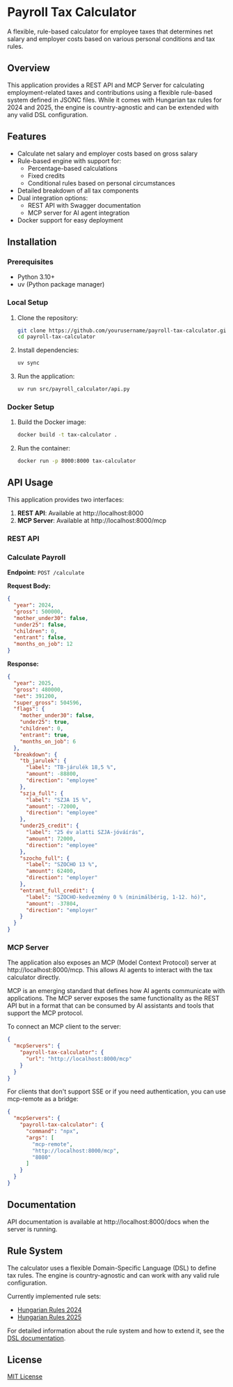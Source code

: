 # Payroll Tax Calculator

A flexible, rule-based calculator for employee taxes that determines net salary and employer costs based on various personal conditions and tax rules.

## Overview

This application provides a REST API and MCP Server for calculating employment-related taxes and contributions using a flexible rule-based system defined in JSONC files. While it comes with Hungarian tax rules for 2024 and 2025, the engine is country-agnostic and can be extended with any valid DSL configuration.

## Features

- Calculate net salary and employer costs based on gross salary
- Rule-based engine with support for:
  - Percentage-based calculations
  - Fixed credits
  - Conditional rules based on personal circumstances
- Detailed breakdown of all tax components
- Dual integration options:
  - REST API with Swagger documentation
  - MCP server for AI agent integration
- Docker support for easy deployment

## Installation

### Prerequisites

- Python 3.10+
- uv (Python package manager)

### Local Setup

1. Clone the repository:
   ```bash
   git clone https://github.com/yourusername/payroll-tax-calculator.git
   cd payroll-tax-calculator
   ```

2. Install dependencies:
   ```bash
   uv sync
   ```

3. Run the application:
   ```bash
   uv run src/payroll_calculator/api.py
   ```

### Docker Setup

1. Build the Docker image:
   ```bash
   docker build -t tax-calculator .
   ```

2. Run the container:
   ```bash
   docker run -p 8000:8000 tax-calculator
   ```

## API Usage

This application provides two interfaces:

1. **REST API**: Available at http://localhost:8000
2. **MCP Server**: Available at http://localhost:8000/mcp

### REST API

### Calculate Payroll

**Endpoint:** `POST /calculate`

**Request Body:**
```json
{
  "year": 2024,
  "gross": 500000,
  "mother_under30": false,
  "under25": false,
  "children": 0,
  "entrant": false,
  "months_on_job": 12
}
```

**Response:**
```json
{
  "year": 2025,
  "gross": 480000,
  "net": 391200,
  "super_gross": 504596,
  "flags": {
    "mother_under30": false,
    "under25": true,
    "children": 0,
    "entrant": true,
    "months_on_job": 6
  },
  "breakdown": {
    "tb_jarulek": {
      "label": "TB-járulék 18,5 %",
      "amount": -88800,
      "direction": "employee"
    },
    "szja_full": {
      "label": "SZJA 15 %",
      "amount": -72000,
      "direction": "employee"
    },
    "under25_credit": {
      "label": "25 év alatti SZJA-jóváírás",
      "amount": 72000,
      "direction": "employee"
    },
    "szocho_full": {
      "label": "SZOCHO 13 %",
      "amount": 62400,
      "direction": "employer"
    },
    "entrant_full_credit": {
      "label": "SZOCHO-kedvezmény 0 % (minimálbérig, 1-12. hó)",
      "amount": -37804,
      "direction": "employer"
    }
  }
}
```

### MCP Server

The application also exposes an MCP (Model Context Protocol) server at http://localhost:8000/mcp. This allows AI agents to interact with the tax calculator directly.

MCP is an emerging standard that defines how AI agents communicate with applications. The MCP server exposes the same functionality as the REST API but in a format that can be consumed by AI assistants and tools that support the MCP protocol.

To connect an MCP client to the server:

```json
{
  "mcpServers": {
    "payroll-tax-calculator": {
      "url": "http://localhost:8000/mcp"
    }
  }
}
```

For clients that don't support SSE or if you need authentication, you can use mcp-remote as a bridge:

```json
{
  "mcpServers": {
    "payroll-tax-calculator": {
      "command": "npx",
      "args": [
        "mcp-remote",
        "http://localhost:8000/mcp",
        "8080"
      ]
    }
  }
}
```

## Documentation

API documentation is available at http://localhost:8000/docs when the server is running.

## Rule System

The calculator uses a flexible Domain-Specific Language (DSL) to define tax rules. The engine is country-agnostic and can work with any valid rule configuration.

Currently implemented rule sets:
- [Hungarian Rules 2024](dsl/hu2024/README.md)
- [Hungarian Rules 2025](dsl/hu2025/README.md)

For detailed information about the rule system and how to extend it, see the [DSL documentation](dsl/README.md).

## License

[MIT License](LICENSE)

